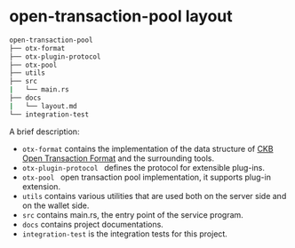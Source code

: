 # open-transaction-pool layout

```sh
open-transaction-pool
├── otx-format 
├── otx-plugin-protocol 
├── otx-pool 
├── utils 
├── src
|   └── main.rs
├── docs
|   └── layout.md
└── integration-test
```

A brief description:

- `otx-format` contains the implementation of the data structure of [CKB Open Transaction Format](https://github.com/nervosnetwork/rfcs/pull/406) and the surrounding tools.
- `otx-plugin-protocol ` defines the protocol for extensible plug-ins.
- `otx-pool ` open transaction pool implementation, it supports plug-in extension.
- `utils` contains various utilities that are used both on the server side and on the wallet side.
- `src` contains main.rs, the entry point of the service program.
- `docs` contains project documentations.
- `integration-test` is the integration tests for this project.
